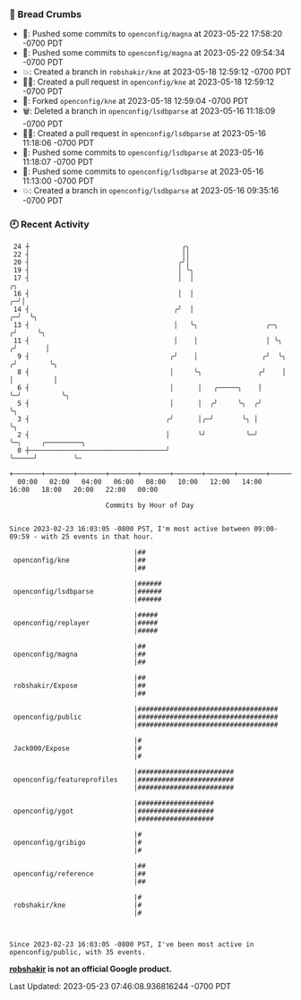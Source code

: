 ### 🍞 Bread Crumbs

 * 🚢: Pushed some commits to `openconfig/magna` at 2023-05-22 17:58:20 -0700 PDT
 * 🚢: Pushed some commits to `openconfig/magna` at 2023-05-22 09:54:34 -0700 PDT
 * 💥: Created a branch in `robshakir/kne` at 2023-05-18 12:59:12 -0700 PDT
 * ✍🏼: Created a pull request in `openconfig/kne` at 2023-05-18 12:59:12 -0700 PDT
 * 🍴: Forked `openconfig/kne` at 2023-05-18 12:59:04 -0700 PDT
 * 🗑: Deleted a branch in `openconfig/lsdbparse` at 2023-05-16 11:18:09 -0700 PDT
 * ✍🏼: Created a pull request in `openconfig/lsdbparse` at 2023-05-16 11:18:06 -0700 PDT
 * 🚢: Pushed some commits to `openconfig/lsdbparse` at 2023-05-16 11:18:07 -0700 PDT
 * 🚢: Pushed some commits to `openconfig/lsdbparse` at 2023-05-16 11:13:00 -0700 PDT
 * 💥: Created a branch in `openconfig/lsdbparse` at 2023-05-16 09:35:16 -0700 PDT

### 🕘 Recent Activity
```
 24 ┼                                      ╭╮
 22 ┤                                      ││
 20 ┤                                     ╭╯│
 19 ┤                                     │ ╰╮
 17 ┤                                     │  │                               ╭╮
 16 ┤                                     │  │                             ╭─╯│
 14 ┤                                    ╭╯  │                           ╭─╯  ╰╮
 13 ┤                                    │   ╰╮                 ╭─╮     ╭╯     ╰╮
 11 ┤                                    │    │                 │ ╰╮   ╭╯       │
  9 ┤                                   ╭╯    │                ╭╯  ╰╮ ╭╯        ╰╮
  8 ┤                                   │     ╰╮              ╭╯    │ │          │
  6 ┤                                   │      │   ╭─────╮    │     ╰─╯          ╰╮
  5 ┤                                   │      │  ╭╯     ╰╮  ╭╯                   ╰╮
  3 ┤                                  ╭╯      │╭─╯       ╰╮ │                     ╰╮
  2 ┤                                  │       ╰╯          ╰─╯                      ╰─╮     ╭─────────╮
  0 ┼──────────────────────────────────╯                                              ╰─────╯         ╰─
    +───────+───────+───────+───────+───────+───────+───────+───────+───────+───────+───────+───────+────
  00:00   02:00   04:00   06:00   08:00   10:00   12:00   14:00   16:00   18:00   20:00   22:00   00:00   

						Commits by Hour of Day


Since 2023-02-23 16:03:05 -0800 PST, I'm most active between 09:00-09:59 - with 25 events in that hour.

```



```
                               |##
 openconfig/kne                |##
                               |##

                               |######
 openconfig/lsdbparse          |######
                               |######

                               |#####
 openconfig/replayer           |#####
                               |#####

                               |##
 openconfig/magna              |##
                               |##

                               |##
 robshakir/Expose              |##
                               |##

                               |###################################
 openconfig/public             |###################################
                               |###################################

                               |#
 Jack000/Expose                |#
                               |#

                               |########################
 openconfig/featureprofiles    |########################
                               |########################

                               |###################
 openconfig/ygot               |###################
                               |###################

                               |#
 openconfig/gribigo            |#
                               |#

                               |##
 openconfig/reference          |##
                               |##

                               |#
 robshakir/kne                 |#
                               |#



Since 2023-02-23 16:03:05 -0800 PST, I've been most active in openconfig/public, with 35 events.

```
**[robshakir](mailto:robjs@google.com) is not an official Google product.**  


Last Updated: 2023-05-23 07:46:08.936816244 -0700 PDT
